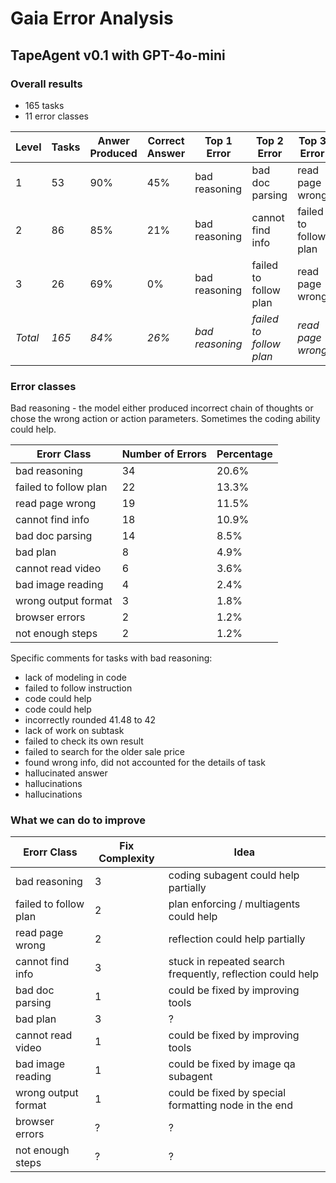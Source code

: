 # Gaia Error Analysis

## TapeAgent v0.1 with GPT-4o-mini

### Overall results

- 165 tasks
- 11 error classes

| Level | Tasks | Anwer Produced | Correct Answer | Top 1 Error | Top 2 Error | Top 3 Error |
| --- | --- | --- | --- | --- | --- | --- |
| 1 | 53 | 90% | 45% | bad reasoning | bad doc parsing | read page wrong  |
| 2 | 86 | 85% | 21% | bad reasoning |cannot find info | failed to follow plan |
| 3 | 26 | 69% | 0% | bad reasoning | failed to follow plan | read page wrong |
| *Total* | *165* | *84%* | *26%* | *bad reasoning* | *failed to follow plan* | *read page wrong* |


### Error classes
Bad reasoning - the model either produced incorrect chain of thoughts or chose the wrong action or action parameters. Sometimes the coding ability could help.

| Erorr Class | Number of Errors | Percentage |
| --- | --- | --- |
| bad reasoning | 34 | 20.6% | 
| failed to follow plan | 22 | 13.3% | 
| read page wrong | 19 | 11.5% | 
| cannot find info | 18 | 10.9% | 
| bad doc parsing | 14 | 8.5% | 
| bad plan | 8 | 4.9% | 
| cannot read video | 6 | 3.6% | 
| bad image reading | 4 | 2.4% | 
| wrong output format | 3 | 1.8% |
| browser errors | 2 | 1.2% |
| not enough steps | 2 | 1.2% |

Specific comments for tasks with bad reasoning:
- lack of modeling in code
- failed to follow instruction
- code could help
- code could help
- incorrectly rounded 41.48 to 42
- lack of work on subtask
- failed to check its own result
- failed to search for the older sale price
- found wrong info, did not accounted for the details of task
- hallucinated answer
- hallucinations
- hallucinations


### What we can do to improve

| Erorr Class | Fix Complexity | Idea |
| --- | --- | --- |
| bad reasoning | 3 | coding subagent could help partially |
| failed to follow plan | 2 | plan enforcing / multiagents could help |
| read page wrong | 2 | reflection could help partially |
| cannot find info | 3 | stuck in repeated search frequently, reflection could help |
| bad doc parsing | 1 | could be fixed by improving tools |
| bad plan | 3 | ? |
| cannot read video | 1 | could be fixed by improving tools |
| bad image reading | 1 | could be fixed by image qa subagent |
| wrong output format | 1 | could be fixed by special formatting node in the end |
| browser errors | ? | ? |
| not enough steps | ? | ? |